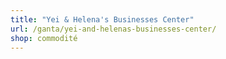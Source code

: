 ```yaml
---
title: "Yei & Helena's Businesses Center"
url: /ganta/yei-and-helenas-businesses-center/
shop: commodité
---
```

